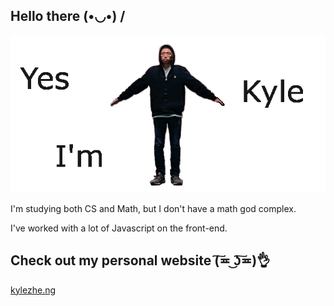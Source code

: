 ## Hello there  (•◡•) /
![Image of Kyle](https://github.com/zhengkyl/zhengkyl/blob/master/spinsplash.gif)

I'm studying both CS and Math, but I don't have a math god complex.

I've worked with a lot of Javascript on the front-end.

## Check out my personal website (͠≖ ͜ʖ͠≖)👌

[kylezhe.ng](https://kylezhe.ng)
